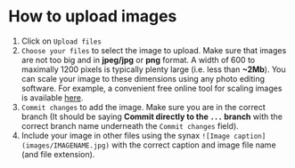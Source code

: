 # How to upload images

1. Click on `Upload files`
2. `Choose your files` to select the image to upload. Make sure that images are not too big and in **jpeg/jpg** or **png** format. A width of 600 to maximally 1200 pixels is typically plenty large (i.e. less than **~2Mb**). You can scale your image to these dimensions using any photo editing software. For example, a convenient free online tool for scaling images is available [here](https://www168.lunapic.com/editor/?action=scale).
3. `Commit changes` to add the image. Make sure you are in the correct branch (It should be saying **Commit directly to the `...` branch** with the correct branch name underneath the `Commit changes` field).
4. Include your image in other files using the synax `![Image caption](images/IMAGENAME.jpg)` with the correct caption and image file name (and file extension).

